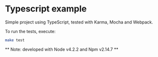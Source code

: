 # Typescript example

Simple project using TypeScript, tested with Karma, Mocha and Webpack.

To run the tests, execute:

```bash
make test
```

** Note: developed with Node v4.2.2 and Npm v2.14.7 **